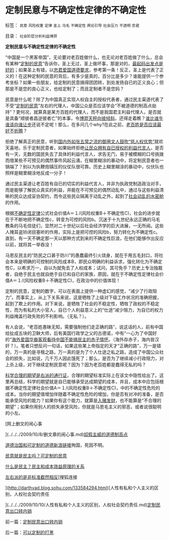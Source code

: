 # 定制民意与不确定性定律的不确定性

标签： `民意` `风险权重` `定律` `圣上` `马毛` `不确定性` `舆论引导` `社会压力` `不透明` `忠君` 

目录： `社会阶层分析利益博羿`

**定制民意与不确定性定律的不确定性**

“中国是一个黑客帝国”，无论要对老百姓做什么，也无论对老百姓做了什么，总会有某种“[定制的民意](../../../2009/10/9/民意就是民主吗？可定制的民意呢？.md)”告诉你，圣上无过，圣上做坏事，那是对的，[最起码出发点是好的](../../../2009/9/23/孟荀人之初善恶之争及“行之初意本善”.md)；如果圣上有错，以[忠君爱国道德要求](../../../2009/3/25/中国式诡辩：道德祭坛上忠君的义务.md)，参考第一条！反正，圣上是代表了正义的！在这种定制的民意的背后，有多少是真的，百分比是多少？谁能提供一个参考坐标？如果一些朋友，给定制的民意搞得团团转，到处发扬自已的正义良心；但那是不是您的良心正义，也给定制了；而且定制者不是您妈？

民意是什么呢？除了为中国真正实现人权自主的授权代表者，通过民主渠道代表了不受“[定制的民意](../../../2009/10/9/民意就是民主吗？可定制的民意呢？.md)”左右的代理人，中国公众是否应该学会“不被道德的制高点劫持”？更何况，就算真是某方百姓的代理人，而不是我国君主利益代理人，是否就是具备“顺彼者昌逆彼者亡”的本事，令[博羿天秤向彼倾斜](../../../2009/9/3/谁主张谁维护，妥协是实力平衡的结果.md)，还得走着瞧？[谁比谁牛谁该向谁让步](../../../2009/9/3/谁主张谁维护，妥协是实力平衡的结果.md)还说不定呢！那么，在多问几个why?在此之前，[老百姓是否应该最好不折腾](../../../2009/2/9/黄宗羲定律“老百姓尽量别折腾”.md)？

拒绝了解真正的民意，听到[国内外如张五常之流的御用文人鼓吹“低人权优势”](../../../2009/7/23/马列凯恩斯张五常理论中国特色化的共同特点.md)就欢天喜地，乐于定制民意者，如果始终拒绝[让民众拥有自已授权的利益代言人](../../../2009/9/11/让社会各界都有利益代言人平等博羿.md)，是否有一天，无数的国民失去了具体的利益代言人，求告无门，易于被模糊的口号挑拨而借某些不可预见的偶然事件风起云涌，在糊里糊涂的暴动中，将定制民意者也一锅端了？别以为执鞭炮镇压的仪仗队很可靠。历史上糊里糊涂的暴动中，仪伏队也照样是糊里糊涂地反成一分子！

通过民主渠道让老百姓有自已的切实的利益代言人，并非为执政党制造政治对手，而是能够了解民众真实的利益，并能在不可预见的偶然动乱中，通过与这些利益清晰的民众达成妥协契约，而令这些民众隔离于动乱之外，起到了[社会动乱的水密舱](../../../2009/3/1/维持稳定目前更宜一党制；不宜全国直选普选.md)的作用。

根据[不确定性定律](../../../2009/4/4/“不确定性定律公式”广泛适用于社会经济政治生活.md)公式社会价值A＝１/(风险权重B＋不确定性C)，社会的进步就在于不断地把不确定性c，转变为可控的风险b。沉迷于十九世纪永远正确的马毛教条的马毛信徒们，显然对二十世纪以后社会经济学的巨大进展，一无所闻。这些人掩耳盗铃闭目塞听的作用，实际上是把可控的风险b，努力转化为不确定性c。直到，有一天不确定那一天以那种方式到来的不确定性巨浪，在他们能够作出反应以前，就将其一举吞没！

马恩反民主的“防民之口甚于防川”的愚蠢最终引火烧身，就在于用五毛封口，将社会本来是明确的可控制的风险成本B，即民众明确的利益诉求，强化转化为不确定性C，以希求万一，自以为就免去了人权成本；试问，其可免乎？历史上专治独裁者，自绝于民主也就自绝于自已和自已的家族，原因，就在于不确定性定律社会价值A＝１/(风险权重B＋不确定性C)，在政治中的价值体现！

定制的民意，定制的数字，可以在表面上提供一种虚幻的感觉，“减少了行政阻力”。而事实上，从上下关系来说，这是牺牲了上级对下级工作状况的准确把握，起到了欺上的作用。对下来说，是牺牲了社会的不稳定性，牺牲了政权的不稳定性，而为有私的大小官人，自已个人利益意义上的“仕途”减少阻力，为自已的权力利益掩盖行政失败的不利影响。（无私？）。

有人会说，“老百姓愚昧无知，需要强制他们走正确的路”，说这话的人，前有中国给扯成五块的卫鞅大师，后有美国行政学之父的古德诺，中有“一心为了中国好的”[海外爱国华裔客观看待中国不能搞民主的赤子情怀](../../../2009/7/7/客观看待海外人士看待中国不民主的观点.md)。（海外存赤子，海内皆汉奸？）。笔者只想反问一句话，如果这些某上帝指定的天才“正确的路”，万一是错的，万一真的是寻租之路，万一真的是为了个人仕途之私之路，造成了中国公众社会的损失，比如说，几千万人因此饿死了；那么，是否为了继续减小行政阻力，对上杀上级，对下继续定制民意呢？因为？因为老百姓都是蠢得无私的吗？

[科学合理的期望是右派的通行证](../../../2009/9/26/科学合理的目标期望是右派的身份证.md)，合理的期望标准实际上在该文中隐性给出了。这里再总结，科学的期望就是自已能够承受达成期望的成本，并且，成本中应包括根据不确定性定律社会价值A＝１/(风险权重B＋不确定性C)，中的不确定性危险的成本。当你的期望值增加伴随着不确定性危险的增加，你是否有对冲的准备，是否能承受风险的能力？如果你有这个能力，就算是[入赌发财](../../../2009/5/1/赌场必杀技，市场计划经济行政干预之自欺欺人.md)，也不能算是“不合理的期望”；如果你用别人的损失承受风险，你就是马恩毛主义的邪恶，或者说很聪明的小左。

[网上删文的闹心事

](../../../2009/10/8/删文章的闹心事.md)[奴假主威的道德制高点](../../../2009/10/8/奴假虎威的道德制高点.md)

[道德治国和可定制的道德](http://darthvad.blog.sohu.com/133552226.html)[新浪链接](http://blog.sina.com.cn/s/blog_5563a64d0100f7sm.html)殉国，死因不明。

[民意就是民主吗？可定制的民意](../../../2009/10/9/民意就是民主吗？可定制的民意呢？.md)

[什么是民主？民主和成本效益原理的关系](../../../2009/10/9/什么是民主？民主和成本效益原理的关系.md)

[左右派的是非标准截然相反](../../../2009/10/9/完全相反的是非标准.md)[搜狐连接

](http://darthvad.blog.sohu.com/133584294.html)[人性有私和个人主义的区别，人权社会契约责任

](../../../2009/10/10/人性有私和个人主义的区别，人权社会契约责任.md)[定制民意出口转内销](../../../2009/10/10/定制民意出口转内销.md)

前一篇：[定制民意出口转内销](../../../2009/10/10/定制民意出口转内销.md)

后一篇：[可以定制的打黑](../../../2009/10/11/可以定制的打黑.md)